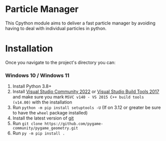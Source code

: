 # Particle Manager
This Cpython module aims to deliver a fast particle manager by avoiding having to deal with individual particles in python.

# Installation
Once you navigate to the project's directory you can:

### Windows 10 / Windows 11
1. Install Python 3.8+
2. Install [Visual Studio Community 2022](https://visualstudio.microsoft.com/vs/community/) or [Visual Studio Build Tools 2017](https://aka.ms/vs/15/release/vs_buildtools.exe) and make sure you mark `MSVC v140 - VS 2015 C++ build tools (v14.00)` with the installation
3. Run `python -m pip install setuptools -U` (If on 3.12 or greater be sure to have the `wheel` package installed)
4. Install the latest version of [git](https://gitforwindows.org/)
5. Run `git clone https://github.com/pygame-community/pygame_geometry.git`
6. Run `py -m pip install .`
